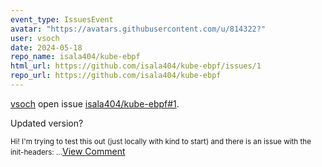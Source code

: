```yaml
---
event_type: IssuesEvent
avatar: "https://avatars.githubusercontent.com/u/814322?"
user: vsoch
date: 2024-05-18
repo_name: isala404/kube-ebpf
html_url: https://github.com/isala404/kube-ebpf/issues/1
repo_url: https://github.com/isala404/kube-ebpf
---
```


<a href='https://github.com/vsoch' target='_blank'>vsoch</a> open issue <a href='https://github.com/isala404/kube-ebpf/issues/1' target='_blank'>isala404/kube-ebpf#1</a>.

<p>Updated version?</p><small>Hi! I'm trying to test this out (just locally with kind to start) and there is an issue with the init-headers:...</small><a href='https://github.com/isala404/kube-ebpf/issues/1' target='_blank'>View Comment</a>